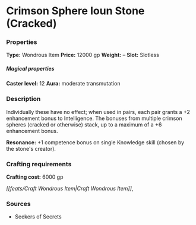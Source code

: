 ﻿---
Title: "Crimson Sphere Ioun Stone (Cracked)"
Type: "Wondrous Item"
Price: "12000 gp"
Weight: "–"
Slot: "Slotless"
Caster level: "12"
Aura: "moderate transmutation"
Description: |
  "Individually these have no effect; when used in pairs, each pair grants a +2 enhancement bonus to Intelligence. The bonuses from multiple_ crimson spheres_ (cracked or otherwise) stack, up to a maximum of a +6 enhancement bonus.
  **Resonance:** +1 competence bonus on single Knowledge skill (chosen by the stone's creator)."
Crafting cost: "6000 gp"
Sources: "['Seekers of Secrets']"
---

# Crimson Sphere Ioun Stone (Cracked)

### Properties

**Type:** Wondrous Item **Price:** 12000 gp **Weight:** – **Slot:** Slotless

##### Magical properties

**Caster level:** 12 **Aura:** moderate transmutation

### Description

Individually these have no effect; when used in pairs, each pair grants a +2 enhancement bonus to Intelligence. The bonuses from multiple crimson spheres (cracked or otherwise) stack, up to a maximum of a +6 enhancement bonus.

**Resonance:** +1 competence bonus on single Knowledge skill (chosen by the stone's creator).

### Crafting requirements

**Crafting cost:** 6000 gp

_[[feats/Craft Wondrous Item|Craft Wondrous Item]]_,

### Sources

* Seekers of Secrets